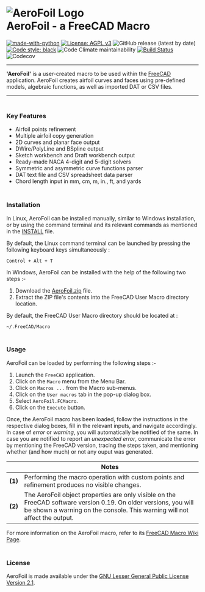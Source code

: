 # ![AeroFoil Logo](https://raw.githubusercontent.com/melwyncarlo/AeroFoil/main/AeroFoil_UI_Files/AeroFoil.png)<br>AeroFoil - a FreeCAD Macro

[![made-with-python](https://img.shields.io/badge/Made%20with-Python-1f425f.svg)](https://www.python.org/)
[![License: AGPL v3](https://img.shields.io/github/license/melwyncarlo/AeroFoil)](https://github.com/melwyncarlo/AeroFoil/blob/main/LICENSE)
![GitHub release (latest by date)](https://img.shields.io/github/v/release/melwyncarlo/AeroFoil)
[![Code style: black](https://img.shields.io/badge/code%20style-black-000000.svg)](https://github.com/psf/black)
![Code Climate maintainability](https://img.shields.io/codeclimate/maintainability/melwyncarlo/AeroFoil)
[![Build Status](https://travis-ci.com/melwyncarlo/AeroFoil.svg?branch=main)](https://travis-ci.com/melwyncarlo/AeroFoil)
![Codecov](https://img.shields.io/codecov/c/github/melwyncarlo/AeroFoil)

----

**'AeroFoil'** is a user-created macro to be used within the [FreeCAD](https://www.freecadweb.org/) application.
AeroFoil creates airfoil curves and faces using pre-defined models, algebraic functions, 
as well as imported DAT or CSV files.

----


### <br>Key Features
* Airfoil points refinement
* Multiple airfoil copy generation
* 2D curves and planar face output
* DWire/PolyLine and BSpline output
* Sketch workbench and Draft workbench output
* Ready-made NACA 4-digit and 5-digit solvers
* Symmetric and asymmetric curve functions parser
* DAT text file and CSV spreadsheet data parser
* Chord length input in mm, cm, m, in., ft, and yards

### <br>Installation
In Linux, AeroFoil can be installed manually, similar to Windows installation, or by using the command terminal and its relevant commands as mentioned in the [INSTALL](https://github.com/melwyncarlo/AeroFoil/blob/main/INSTALL.sh) file.

By default, the Linux command terminal can be launched by pressing the following keyboard keys simultaneously :
```
Control + Alt + T
```

In Windows, AeroFoil can be installed with the help of the following two steps :-
1. Download the [AeroFoil.zip](https://github.com/melwyncarlo/AeroFoil/blob/main/AeroFoil.zip) file.
2. Extract the ZIP file's contents into the FreeCAD User Macro directory location.

By default, the FreeCAD User Macro directory should be located at :
```
~/.FreeCAD/Macro
```

### <br>Usage
AeroFoil can be loaded by performing the following steps :-
1. Launch the `FreeCAD` application.
2. Click on the `Macro` menu from the Menu Bar.
3. Click on `Macros ...` from the Macro sub-menus.
4. Click on the `User macros` tab in the pop-up dialog box.
5. Select `AeroFoil.FCMacro`.
6. Click on the `Execute` button.

Once, the AeroFoil macro has been loaded, follow the instructions in the respective dialog boxes, fill in the relevant inputs, and navigate accordingly. In case of *error* or *warning*, you will automatically be notified of the same. In case you are notified to report an *unexpected error*, communicate the error by mentioning the FreeCAD version, tracing the steps taken, and mentioning whether (and how much) or not any ouput was generated.


|   | **Notes** |
| ------------- | ------------- |
| **(1)**  | Performing the macro operation with custom points and refinement produces no visible changes.  |
| **(2)**  | The AeroFoil object properties are only visible on the FreeCAD software version 0.19. On older versions, you will be shown a warning on the console. This warning will not affect the output.  |

For more information on the AeroFoil macro, refer to its [FreeCAD Macro Wiki Page](http://www.freecadweb.org/wiki/index.php?title=Macro_AeroFoil).

### <br>License
AeroFoil is made available under the [GNU Lesser General Public License Version 2.1](https://github.com/melwyncarlo/AeroFoil/blob/main/LICENSE).
